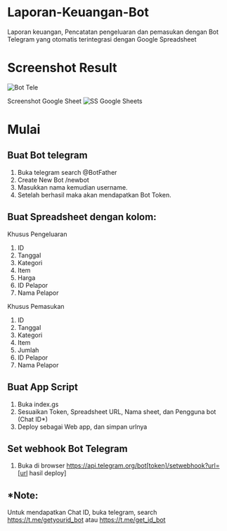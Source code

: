 # Laporan-Keuangan-Bot
Laporan keuangan, Pencatatan pengeluaran dan pemasukan dengan Bot Telegram yang otomatis terintegrasi dengan Google Spreadsheet


# Screenshot Result

![Bot Tele](https://user-images.githubusercontent.com/109408909/181763001-928aebef-9ab8-4a26-a3dd-4457c5d872a3.png)

Screenshot Google Sheet
![SS Google Sheets](https://user-images.githubusercontent.com/109408909/181763833-5bc799e3-bd99-4611-98d1-b52a4112fa00.png)

# Mulai

## Buat Bot telegram
1. Buka telegram search @BotFather
2. Create New Bot /newbot
3. Masukkan nama kemudian username.
4. Setelah berhasil maka akan mendapatkan Bot Token.

## Buat Spreadsheet dengan kolom:
Khusus Pengeluaran
1. ID
2. Tanggal
3. Kategori
4. Item
5. Harga
6. ID Pelapor
7. Nama Pelapor

Khusus Pemasukan
1. ID
2. Tanggal
3. Kategori
4. Item
5. Jumlah
6. ID Pelapor
7. Nama Pelapor

## Buat App Script 
1. Buka index.gs
2. Sesuaikan Token, Spreadsheet URL, Nama sheet, dan Pengguna bot (Chat ID*)
3. Deploy sebagai Web app, dan simpan urlnya

## Set webhook Bot Telegram
1. Buka di browser https://api.telegram.org/bot[token]/setwebhook?url=[url hasil deploy]

## *Note:
Untuk mendapatkan Chat ID, buka telegram, 
search https://t.me/getyourid_bot atau https://t.me/get_id_bot


